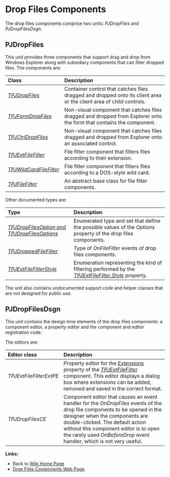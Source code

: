 # Drop Files Components #

The drop files components comprise two units: _PJDropFiles_ and _PJDropFilesDsgn_.

## PJDropFiles ##

This unit provides three components that support drag and drop from Windows Explorer along with subsidiary components that can filter dropped files. The components are:

| **Class** | **Description** |
|:----------|:----------------|
| _[TPJDropFiles](TPJDropFiles.md)_ | Container control that catches files dragged and dropped onto its client area or the client area of child controls. |
| _[TPJFormDropFiles](TPJFormDropFiles.md)_ | Non-visual component that catches files dragged and dropped from Explorer onto the form that contains the component. |
| _[TPJCtrlDropFiles](TPJCtrlDropFiles.md)_ | Non-visual component that catches files dragged and dropped from Explorer onto an associated control. |
| _[TPJExtFileFilter](TPJExtFileFilter.md)_ | File filter component that filters files according to their extension. |
| _[TPJWildCardFileFilter](TPJWildCardFileFilter.md)_ | File filter component that filters files according to a DOS-style wild card. |
| _[TPJFileFilter](TPJFileFilter.md)_ | An abstract base class for file filter components. |

Other documented types are:

| **Type** | **Description** |
|:---------|:----------------|
| _[TPJDropFilesOption and TPJDropFilesOptions](TPJDropFilesOptionsSet.md)_ | Enumerated type and set that define the possible values of the _Options_ property of the drop files components. |
| _[TPJDroppedFileFilter](TPJDroppedFileFilter.md)_ | Type of _OnFileFilter_ events of drop files components. |
| _[TPJExtFileFilterStyle](TPJExtFileFilterStyleEnum.md)_ | Enumeration representing the kind of filtering performed by the _[TPJExtFileFilter.Style](TPJExtFileFilterStyle.md)_ property. |

The unit also contains undocumented support code and helper classes that are not designed for public use.

## PJDropFilesDsgn ##

This unit contains the design time elements of the drop files components: a component editor, a property editor and the component and editor registration code.

The editors are:

| **Editor class** | **Description** |
|:-----------------|:----------------|
| _TPJExtFileFilterExtPE_ | Property editor for the _[Extensions](TPJExtFileFilterExtensions.md)_ property of the _[TPJExtFileFilter](TPJExtFileFilter.md)_ component. This editor displays a dialog box where extensions can be added, removed and saved in the correct format. |
| _TPJDropFilesCE_ | Component editor that causes an event handler for the _OnDropFiles_ events of the drop file components to be opened in the designer when the components are double-clicked. The default action without this component editor is to open the rarely used _OnBeforeDrop_ event handler, which is not very useful. |

**Links:**

  * Back to [Wiki Home Page](Welcome.md)
  * [Drop Files Components Web Page](https://delphidabbler.com/software/dropfiles).
